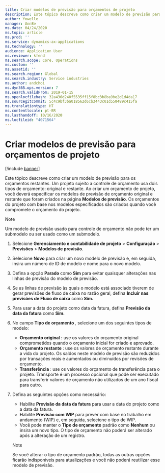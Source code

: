 ```yaml
---
title: Criar modelos de previsão para orçamentos de projeto
description: Este tópico descreve como criar um modelo de previsão para os orçamentos restantes.
author: Yowelle
manager: AnnBe
ms.date: 04/24/2020
ms.topic: article
ms.prod: ''
ms.service: dynamics-ax-applications
ms.technology: ''
audience: Application User
ms.reviewer: kfend
ms.search.scope: Core, Operations
ms.custom: ''
ms.assetid: ''
ms.search.region: Global
ms.search.industry: Service industries
ms.author: andchoi
ms.dyn365.ops.version: 7
ms.search.validFrom: 2019-01-15
ms.openlocfilehash: 32a436d240f5535ff15f8bc3b8ba9be2d1d4da17
ms.sourcegitcommit: 5c4c9bf3ba018562d6cb3443c01d550489c415fa
ms.translationtype: HT
ms.contentlocale: pt-BR
ms.lasthandoff: 10/16/2020
ms.locfileid: "4071564"
---
```

# <a name="create-forecast-models-for-project-budgets"></a>Criar modelos de previsão para orçamentos de projeto 

[!include [banner](../includes/banner.md)]

Este tópico descreve como criar um modelo de previsão para os orçamentos restantes. Um projeto sujeito a controle de orçamento usa dois tipos de orçamento: original e restante. Ao criar um orçamento de projeto, você deverá especificar os modelos de previsão de orçamento original e restante que foram criados na página **Modelos de previsão**. Os orçamentos do projeto com base nos modelos especificados são criados quando você compromete o orçamento do projeto.

> [!NOTE]
> Um modelo de previsão usado para controle de orçamento não pode ter um submodelo ou ser usado como um submodelo.

1. Selecione **Gerenciamento e contabilidade de projeto** > **Configuração** > **Previsões**  > **Modelos de previsão**.
2. Selecione **Novo** para criar um novo modelo de previsão e, em seguida, insira um número de ID de modelo e nome para o novo modelo. 
3. Defina a opção **Parado** como **Sim** para evitar quaisquer alterações nas linhas de previsão do modelo de previsão. 
4. Se as linhas de previsão às quais o modelo está associado tiverem de gerar previsões de fluxo de caixa no razão geral, defina **Incluir nas previsões de Fluxo de caixa** como **Sim.** 
5. Para usar a data do projeto como data da fatura, defina **Previsão da data da fatura** como **Sim**. 
6. No campo **Tipo de orçamento** , selecione um dos seguintes tipos de modelo:

   - **Orçamento original** : use os valores do orçamento original comprometidos quando o orçamento inicial for criado e aprovado.
   - **Orçamento restante** : use os valores de orçamento restante durante a vida do projeto. Os saldos neste modelo de previsão são reduzidos por transações reais e aumentados ou diminuídos por revisões de orçamento.
   - **Transferência** : use os valores do orçamento de transferência para o projeto. Transporte é um processo opcional que pode ser executado para transferir valores de orçamento não utilizados de um ano fiscal para outro.

7. Defina as seguintes opções como necessário:

   - Habilite **Previsão da data da fatura** para usar a data do projeto como a data da fatura.
   - Habilite **Previsão com WIP** para prever com base no trabalho em andamento (WIP) e, em seguida, selecione o tipo de WIP. 
   - Você pode manter o **Tipo de orçamento** padrão como **Nenhum** ou insira um novo tipo. O tipo de orçamento não poderá ser alterado após a alteração de um registro.     
    > [!NOTE]
    > Se você alterar o tipo de orçamento padrão, todas as outras opções ficarão indisponíveis para atualizações e você não poderá reutilizar esse modelo de previsão. 
   


 

